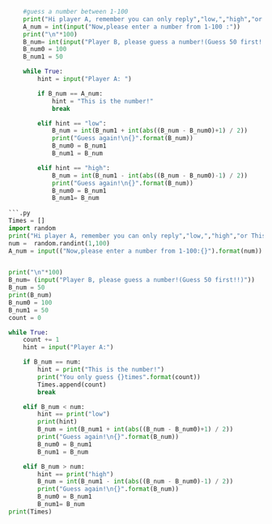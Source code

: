 ```.py
    #guess a number between 1-100
    print("Hi player A, remember you can only reply","low,","high","or This is the number!")
    A_num = int(input("Now,please enter a number from 1-100 :"))
    print("\n"*100)
    B_num= int(input("Player B, please guess a number!(Guess 50 first!!)\n"))
    B_num0 = 100
    B_num1 = 50

    while True:
        hint = input("Player A: ")

        if B_num == A_num:
            hint = "This is the number!"
            break

        elif hint == "low":
            B_num = int(B_num1 + int(abs((B_num - B_num0)+1) / 2))
            print("Guess again!\n{}".format(B_num))
            B_num0 = B_num1
            B_num1 = B_num

        elif hint == "high":
            B_num = int(B_num1 - int(abs((B_num - B_num0)-1) / 2))
            print("Guess again!\n{}".format(B_num))
            B_num0 = B_num1
            B_num1= B_num
            
```.py
Times = []
import random
print("Hi player A, remember you can only reply","low,","high","or This is the number!")
num =  random.randint(1,100)
A_num = input(("Now,please enter a number from 1-100:{}").format(num))


print("\n"*100)
B_num= (input("Player B, please guess a number!(Guess 50 first!!)"))
B_num = 50
print(B_num)
B_num0 = 100
B_num1 = 50
count = 0

while True:
    count += 1
    hint = input("Player A:")

    if B_num == num:
        hint = print("This is the number!")
        print("You only guess {}times".format(count))
        Times.append(count)
        break

    elif B_num < num:
        hint == print("low")
        print(hint)
        B_num = int(B_num1 + int(abs((B_num - B_num0)+1) / 2))
        print("Guess again!\n{}".format(B_num))
        B_num0 = B_num1
        B_num1 = B_num

    elif B_num > num:
        hint == print("high")
        B_num = int(B_num1 - int(abs((B_num - B_num0)-1) / 2))
        print("Guess again!\n{}".format(B_num))
        B_num0 = B_num1
        B_num1= B_num
print(Times)
